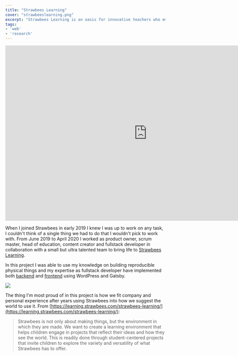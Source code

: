 ```yaml
---
title: "Strawbees Learning"
cover: "strawbeeslearning.png"
excerpt: "Strawbees Learning is an oasis for innovative teachers who embrace creative thinking and hands-on learning with Strawbees."
tags:
- 'web'
- 'research'
---
```


<iframe width="890" height="550" src="https://www.youtube-nocookie.com/embed/Wh8MHh-Vzbw" frameborder="0" allow="accelerometer; autoplay; encrypted-media; gyroscope; picture-in-picture" allowfullscreen></iframe>

When I joined Strawbees in early 2019 I knew I was up to work on any task, I couldn't think of a single thing we had to do that I wouldn't pick to work with. From June 2019 to April 2020 I worked as product owner, scrum master, head of education, content creator and fullstack developer in collaboration with a small but ultra talented team to bring life to [Strawbees Learning](https://learning.strawbees.com).

In this project I was able to use my knowledge on building reproducible physical things and my expertise as fullstack developer have implemented both [backend](https://github.com/strawbees/learning-cms) and [frontend](https://github.com/strawbees/learning-platform-gatsby) using WordPress and Gatsby.

![](sierpinski.jpg)

The thing I'm most proud of in this project is how we fit company and personal experience after years using Strawbees into how we suggest the world to use it. From  [https://learning.strawbees.com/strawbees-learning/](https://learning.strawbees.com/strawbees-learning/):

> Strawbees is not only about making things, but the environment in which they are made. We want to create a learning environment that helps children engage in projects that reflect their ideas and how they see the world. This is readily done through student-centered projects that invite children to explore the variety and versatility of what Strawbees has to offer.
